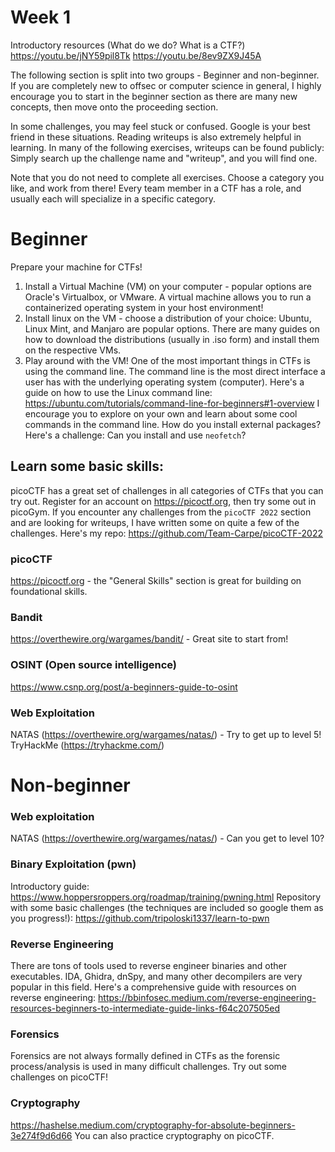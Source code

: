 # Week 1



Introductory resources (What do we do? What is a CTF?)
https://youtu.be/jNY59pil8Tk
https://youtu.be/8ev9ZX9J45A

The following section is split into two groups - Beginner and non-beginner. If you are completely new to offsec or computer science in general, I highly encourage you to start in the beginner section as there are many new concepts, then move onto the proceeding section.

In some challenges, you may feel stuck or confused. Google is your best friend in these situations. Reading writeups is also extremely helpful in learning. In many of the following exercises, writeups can be found publicly: Simply search up the challenge name and "writeup", and you will find one. 

Note that you do not need to complete all exercises. Choose a category you like, and work from there! Every team member in a CTF has a role, and usually each will specialize in a specific category.

# Beginner

Prepare your machine for CTFs!
1. Install a Virtual Machine (VM) on your computer - popular options are Oracle's Virtualbox, or VMware. A virtual machine allows you to run a containerized operating system in your host environment!
2. Install linux on the VM - choose a distribution of your choice: Ubuntu, Linux Mint, and Manjaro are popular options. There are many guides on how to download the distributions (usually in .iso form) and install them on the respective VMs.
3. Play around with the VM! One of the most important things in CTFs is using the command line. The command line is the most direct interface a user has with the underlying operating system (computer). Here's a guide on how to use the Linux command line: https://ubuntu.com/tutorials/command-line-for-beginners#1-overview
I encourage you to explore on your own and learn about some cool commands in the command line. How do you install external packages? Here's a challenge: Can you install and use `neofetch`?

## Learn some basic skills:

picoCTF has a great set of challenges in all categories of CTFs that you can try out. Register for an account on https://picoctf.org, then try some out in picoGym. If you encounter any challenges from the `picoCTF 2022` section and are looking for writeups, I have written some on quite a few of the challenges. Here's my repo: https://github.com/Team-Carpe/picoCTF-2022

### picoCTF
https://picoctf.org - the "General Skills" section is great for building on foundational skills.

### Bandit
https://overthewire.org/wargames/bandit/ - Great site to start from!

### OSINT (Open source intelligence)
https://www.csnp.org/post/a-beginners-guide-to-osint

### Web Exploitation 
NATAS (https://overthewire.org/wargames/natas/) - Try to get up to level 5!
TryHackMe (https://tryhackme.com/)

# Non-beginner

### Web exploitation
NATAS (https://overthewire.org/wargames/natas/) - Can you get to level 10?

### Binary Exploitation (pwn)
Introductory guide: https://www.hoppersroppers.org/roadmap/training/pwning.html
Repository with some basic challenges (the techniques are included so google them as you progress!): https://github.com/tripoloski1337/learn-to-pwn

### Reverse Engineering
There are tons of tools used to reverse engineer binaries and other executables. IDA, Ghidra, dnSpy, and many other decompilers are very popular in this field. 
Here's a comprehensive guide with resources on reverse engineering: https://bbinfosec.medium.com/reverse-engineering-resources-beginners-to-intermediate-guide-links-f64c207505ed

### Forensics
Forensics are not always formally defined in CTFs as the forensic process/analysis is used in many difficult challenges. Try out some challenges on picoCTF!

### Cryptography
https://hashelse.medium.com/cryptography-for-absolute-beginners-3e274f9d6d66
You can also practice cryptography on picoCTF.

